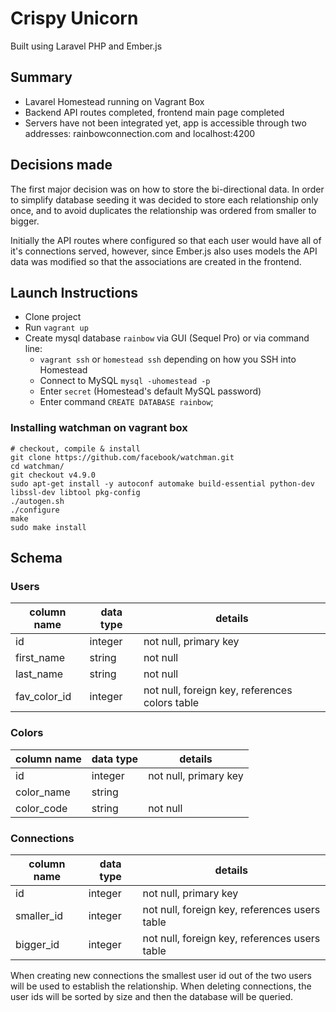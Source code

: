 # Crispy Unicorn
Built using Laravel PHP and Ember.js

## Summary
* Lavarel Homestead running on Vagrant Box
* Backend API routes completed, frontend main page completed
* Servers have not been integrated yet, app is accessible through two addresses: rainbowconnection.com and localhost:4200

## Decisions made
The first major decision was on how to store the bi-directional data. In order to simplify database seeding it was decided to store each relationship only once, and to avoid duplicates the relationship was ordered from smaller to bigger.

Initially the API routes where configured so that each user would have all of it's connections served, however, since Ember.js also uses models the API data was modified so that the associations are created in the frontend.

## Launch Instructions
* Clone project
* Run `vagrant up`
* Create mysql database `rainbow` via GUI (Sequel Pro) or via command line:
  * `vagrant ssh` or `homestead ssh` depending on how you SSH into Homestead
  * Connect to MySQL `mysql -uhomestead -p`
  * Enter `secret` (Homestead's default MySQL password)
  * Enter command `CREATE DATABASE rainbow`;

### Installing watchman on vagrant box
```
# checkout, compile & install
git clone https://github.com/facebook/watchman.git
cd watchman/
git checkout v4.9.0
sudo apt-get install -y autoconf automake build-essential python-dev libssl-dev libtool pkg-config
./autogen.sh
./configure
make
sudo make install
```
## Schema
### Users
column name | data type | details
-|-|-
id | integer | not null, primary key
first_name | string | not null
last_name | string | not null
fav_color_id | integer | not null, foreign key, references colors table

### Colors
column name | data type | details
-|-|-
id | integer | not null, primary key
color_name | string |
color_code | string | not null

### Connections
column name | data type | details
-|-|-
id | integer | not null, primary key
smaller_id | integer | not null, foreign key, references users table
bigger_id | integer | not null, foreign key, references users table
When creating new connections the smallest user id out of the two users will be used to establish the relationship. When deleting connections, the user ids will be sorted by size and then the database will be queried.
